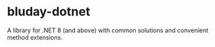# bluday-dotnet

A library for .NET 8 (and above) with common solutions and convenient method extensions.
